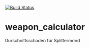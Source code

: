 [![Build Status](https://travis-ci.org/42tg/weapon_calculator.svg?branch=master)](https://travis-ci.org/42tg/weapon_calculator)
# weapon_calculator
Durschnittsschaden für Splittermond
